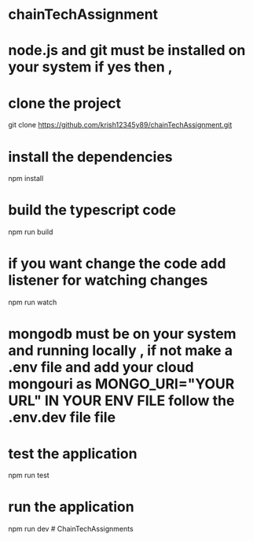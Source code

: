 # chainTechAssignment
# node.js and git must be installed on your system if yes then ,
# clone the project
git clone https://github.com/krish12345y89/chainTechAssignment.git
# install the dependencies
npm install
# build the typescript code
npm run build
# if you want change the code add listener for watching changes
npm run watch
# mongodb must be on your system and running locally , if not make a .env file and add your cloud mongouri as MONGO_URI="YOUR URL" IN YOUR ENV FILE follow the .env.dev file file
# test the application
npm run test
# run the application
npm run dev
#   C h a i n T e c h A s s i g n m e n t s  
 